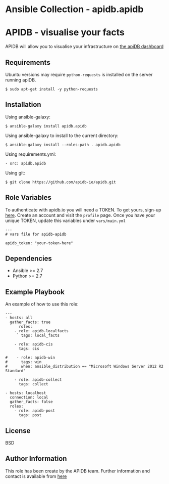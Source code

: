 # Ansible Collection - apidb.apidb

APIDB - visualise your facts
=========

APIDB will allow you to visualise your infrastructure on [the apiDB dashboard](http://www.apidb.io/)

Requirements
------------

Ubuntu versions may require ````python-requests```` is installed on the server running apiDB.
````
$ sudo apt-get install -y python-requests
````

Installation
------------

Using ansible-galaxy:
````
$ ansible-galaxy install apidb.apidb
````

Using ansible-galaxy to install to the current directory:
````
$ ansible-galaxy install --roles-path . apidb.apidb
````

Using requirements.yml:
```
- src: apidb.apidb
````

Using git:
````
$ git clone https://github.com/apidb-io/apidb.git
````

Role Variables
--------------

To authenticate with apidb.io you will need a TOKEN. To get yours, sign-up [here](http://www.apidb.io). Create an account and visit the ````profile```` page.
Once you have your unique TOKEN, update this variables under ````vars/main.yml````

````
---
# vars file for apidb-apidb

apidb_token: "your-token-here"
````

Dependencies
------------

 * Ansible >= 2.7
 * Python >= 2.7

Example Playbook
----------------

An example of how to use this role:

    ---
    - hosts: all
      gather_facts: true
          roles:
        - role: apidb-localfacts
         ` tags: local_facts
    
        - role: apidb-cis
          tags: cis
    
    #    - role: apidb-win
    #      tags: win
    #      when: ansible_distribution == "Microsoft Windows Server 2012 R2 Standard"
    
        - role: apidb-collect
          tags: collect

    - hosts: localhost
      connection: local
      gather_facts: false
      roles:
        - role: apidb-post
          tags: post


License
-------

BSD

Author Information
------------------

This role has been create by the APIDB team. Further information and contact is available from [here](http://www.apidb.io/)
